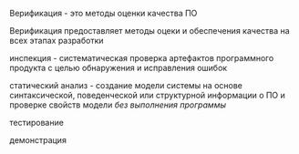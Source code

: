 Верификация - это методы оценки качества ПО

Верификация предоставляет методы оцеки и обеспечения качества на всех этапах разработки

инспекция - систематическая проверка артефактов программного продукта с целью обнаружения и исправления ошибок

статический анализ - создание модели системы на основе синтаксической, поведенческой или структурной информации о ПО и проверке свойств модели _без выполнения программы_

тестирование

демонстрация

